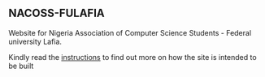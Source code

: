 ## NACOSS-FULAFIA
Website for Nigeria Association of Computer Science Students - Federal university Lafia.

Kindly read the [instructions](instructions) to find out more on how the site is intended to be built